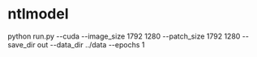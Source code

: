 # ntlmodel
python run.py --cuda --image_size 1792 1280 --patch_size 1792 1280 --save_dir out --data_dir ../data --epochs 1
